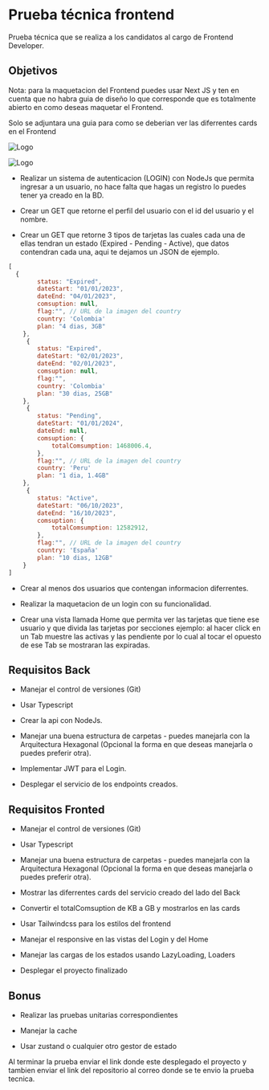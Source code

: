 
# Prueba técnica frontend

Prueba técnica que se realiza a los candidatos al cargo de Frontend Developer.

## Objetivos

Nota: para la maquetacion del Frontend puedes usar Next JS y ten en cuenta que no habra guia de diseño lo que corresponde que es totalmente abierto en como deseas maquetar el Frontend.

Solo se adjuntara una guia para como se deberian ver las diferrentes cards en el Frontend

![Logo](https://res.cloudinary.com/dwx09pwkr/image/upload/v1696868567/Holafly/s4dryoh9rtu1cshyys18.png)

![Logo](https://res.cloudinary.com/dwx09pwkr/image/upload/v1696868567/Holafly/wq0ci1pyltmdcx6qwi96.png)


- Realizar un sistema de autenticacion (LOGIN) con NodeJs que permita ingresar a un usuario, no hace falta que hagas un registro lo puedes tener ya creado en la BD.

- Crear un GET que retorne el perfil del usuario con el id del usuario y el nombre.

- Crear un GET que retorne 3 tipos de tarjetas las cuales cada una de ellas tendran un estado (Expired - Pending - Active), que datos contendran cada una, aqui te dejamos un JSON de ejemplo.

```javascript
[
  {
        status: "Expired",
        dateStart: "01/01/2023",
        dateEnd: "04/01/2023",
        comsuption: null,
        flag:"", // URL de la imagen del country
        country: 'Colombia'
        plan: "4 dias, 3GB"
    },
     {
        status: "Expired",
        dateStart: "02/01/2023",
        dateEnd: "02/01/2023",
        comsuption: null,
        flag:"",
        country: 'Colombia'
        plan: "30 dias, 25GB"
    },
     {
        status: "Pending",
        dateStart: "01/01/2024",
        dateEnd: null,
        comsuption: {
            totalComsumption: 1468006.4,
        },
        flag:"", // URL de la imagen del country
        country: 'Peru'
        plan: "1 dia, 1.4GB"
    },
     {
        status: "Active",
        dateStart: "06/10/2023",
        dateEnd: "16/10/2023",
        comsuption: {
            totalComsumption: 12582912,
        },
        flag:"", // URL de la imagen del country
        country: 'España'
        plan: "10 dias, 12GB"
    }
]
```

- Crear al menos dos usuarios que contengan informacion diferrentes. 

- Realizar la maquetacion de un login con su funcionalidad.

- Crear una vista llamada Home que permita ver las tarjetas que tiene ese usuario y que divida las tarjetas por secciones ejemplo: al hacer click en un Tab muestre las activas y las pendiente por lo cual al tocar el opuesto de ese Tab se mostraran las expiradas.



## Requisitos Back

- Manejar el control de versiones (Git)

- Usar Typescript

- Crear la api con NodeJs.

- Manejar una buena estructura de carpetas - puedes manejarla con la Arquitectura Hexagonal (Opcional la forma en que deseas manejarla o puedes preferir otra).

- Implementar JWT para el Login.

- Desplegar el servicio de los endpoints creados.


## Requisitos Fronted

- Manejar el control de versiones (Git)

- Usar Typescript

- Manejar una buena estructura de carpetas - puedes manejarla con la Arquitectura Hexagonal (Opcional la forma en que deseas manejarla o puedes preferir otra).

- Mostrar las diferrentes cards del servicio creado del lado del Back

- Convertir el totalComsuption de KB a GB y mostrarlos en las cards

- Usar Tailwindcss para los estilos del frontend

- Manejar el responsive en las vistas del Login y del Home

- Manejar las cargas de los estados usando LazyLoading, Loaders

- Desplegar el proyecto finalizado 


## Bonus

- Realizar las pruebas unitarias correspondientes

- Manejar la cache

- Usar zustand o cualquier otro gestor de estado


Al terminar la prueba enviar el link donde este desplegado el proyecto y  tambien enviar el link del repositorio al correo donde se te envio la prueba tecnica.


